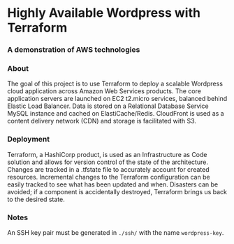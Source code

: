 # Highly Available Wordpress with Terraform
### A demonstration of AWS technologies

### About

The goal of this project is to use Terraform to deploy a scalable Wordpress cloud application across Amazon Web Services products. The core application servers are launched on EC2 t2.micro services, balanced behind Elastic Load Balancer. Data is stored on a Relational Database Service MySQL instance and cached on ElastiCache/Redis. CloudFront is used as a content delivery network (CDN) and storage is facilitated with S3.

### Deployment

Terraform, a HashiCorp product, is used as an Infrastructure as Code solution and allows for version control of the state of the architecture. Changes are tracked in a .tfstate file to accurately account for created resources. Incremental changes to the Terraform configuration can be easily tracked to see what has been updated and when. Disasters can be avoided; if a component is accidentally destroyed, Terraform brings us back to the desired state.

### Notes

An SSH key pair must be generated in `./ssh/` with the name `wordpress-key`.

